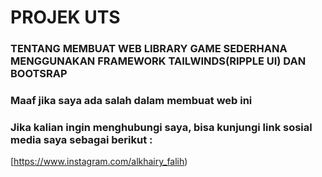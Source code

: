 # PROJEK UTS
### TENTANG MEMBUAT WEB LIBRARY GAME SEDERHANA MENGGUNAKAN FRAMEWORK TAILWINDS(RIPPLE UI) DAN BOOTSRAP

### Maaf jika saya ada salah dalam membuat web ini 

### Jika kalian ingin menghubungi saya, bisa kunjungi link sosial media saya sebagai berikut :
[https://www.instagram.com/alkhairy_falih)
